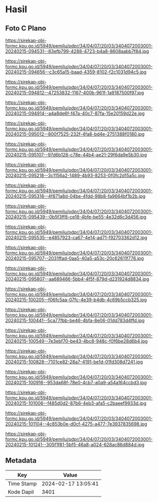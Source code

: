 # Hasil

## Foto C Plano

https://sirekap-obj-formc.kpu.go.id/5949/pemilu/pdpr/34/04/07/20/03/3404072003001-20240215-094531--83efb799-4288-4723-b4a8-8608aabb7f84.jpg

https://sirekap-obj-formc.kpu.go.id/5949/pemilu/pdpr/34/04/07/20/03/3404072003001-20240215-094656--c3c65a15-baad-4359-8102-f2c1031d94c5.jpg

https://sirekap-obj-formc.kpu.go.id/5949/pemilu/pdpr/34/04/07/20/03/3404072003001-20240215-094812--47253832-1167-400b-961f-1a9187500f97.jpg

https://sirekap-obj-formc.kpu.go.id/5949/pemilu/pdpr/34/04/07/20/03/3404072003001-20240215-094914--a4a8de6f-f47a-40c7-87fa-15e20159d22e.jpg

https://sirekap-obj-formc.kpu.go.id/5949/pemilu/pdpr/34/04/07/20/03/3404072003001-20240215-095012--800f7525-232f-4fa8-bd4e-2751388f0180.jpg

https://sirekap-obj-formc.kpu.go.id/5949/pemilu/pdpr/34/04/07/20/03/3404072003001-20240215-095107--97d6b128-c78e-44b4-ae21-29f6da9e5b30.jpg

https://sirekap-obj-formc.kpu.go.id/5949/pemilu/pdpr/34/04/07/20/03/3404072003001-20240215-095218--3c1156a2-1489-4b93-8253-0f0fc2d15a5c.jpg

https://sirekap-obj-formc.kpu.go.id/5949/pemilu/pdpr/34/04/07/20/03/3404072003001-20240215-095318--4f871a8d-04be-4fdd-98b8-fa9664bf1b2b.jpg

https://sirekap-obj-formc.kpu.go.id/5949/pemilu/pdpr/34/04/07/20/03/3404072003001-20240215-095439--0b5f3ff8-ce18-4bfe-be55-4e32d6c3d456.jpg

https://sirekap-obj-formc.kpu.go.id/5949/pemilu/pdpr/34/04/07/20/03/3404072003001-20240215-095535--e4857923-ca67-4e14-ad71-f92703362d12.jpg

https://sirekap-obj-formc.kpu.go.id/5949/pemilu/pdpr/34/04/07/20/03/3404072003001-20240215-095707--2031ffad-0aa5-40a5-a53c-20c62611f776.jpg

https://sirekap-obj-formc.kpu.go.id/5949/pemilu/pdpr/34/04/07/20/03/3404072003001-20240215-095807--aa689466-5bb4-4f5f-879d-d231924d8834.jpg

https://sirekap-obj-formc.kpu.go.id/5949/pemilu/pdpr/34/04/07/20/03/3404072003001-20240215-100205--f06fc5aa-07fc-4e39-b4db-4c69b5ccb325.jpg

https://sirekap-obj-formc.kpu.go.id/5949/pemilu/pdpr/34/04/07/20/03/3404072003001-20240215-100441--5ca77fbb-be46-4bfa-8e06-01dd783d4ffd.jpg

https://sirekap-obj-formc.kpu.go.id/5949/pemilu/pdpr/34/04/07/20/03/3404072003001-20240215-100549--7e3ebf70-be43-4bc8-948c-f0f6be28d6b4.jpg

https://sirekap-obj-formc.kpu.go.id/5949/pemilu/pdpr/34/04/07/20/03/3404072003001-20240215-100828--7101ce82-28a7-4191-be1d-01fd308d7241.jpg

https://sirekap-obj-formc.kpu.go.id/5949/pemilu/pdpr/34/04/07/20/03/3404072003001-20240215-100916--953da68f-78e0-4cb7-a0a9-a54a164ccbd3.jpg

https://sirekap-obj-formc.kpu.go.id/5949/pemilu/pdpr/34/04/07/20/03/3404072003001-20240215-101006--f485d0d2-87b6-4eb3-afa5-c2baeef9933d.jpg

https://sirekap-obj-formc.kpu.go.id/5949/pemilu/pdpr/34/04/07/20/03/3404072003001-20240215-101104--4c853b0e-d0cf-4275-a477-7e3937835698.jpg

https://sirekap-obj-formc.kpu.go.id/5949/pemilu/pdpr/34/04/07/20/03/3404072003001-20240215-101241--305f1f81-5bf5-46a8-a024-628ac86d884d.jpg


## Metadata

| Key        | Value               |
| ---------- | ------------------- |
| Time Stamp | 2024-02-17 13:05:41 |
| Kode Dapil | 3401                |



